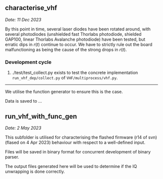 ## characterise_vhf

*Date: 11 Dec 2023*

By this point in time, several laser diodes have been rotated around, with
several photodiodes (unshielded fast Thorlabs photodiode, shielded GAP100,
linear Thorlabs Avalanche photodiode) have been tested, but erratic dips in
$r(t)$ continue to occur. We have to strictly rule out the board malfunctioning
as being the cause of the strong drops in $r(t)$.

### Development cycle

1. ./test/test_collect.py
exists to test the concrete implementation `run_vhf_dep/collect.py` of
`VHF/multiprocess/vhf.py`.


---

We utilise the function generator to ensure this is the case.

Data is saved to ...



## run_vhf_with_func_gen

*Date: 2 May 2023*

This subfolder is utilised for characterising the flashed firmware (r14 of svn)  
(flased on 4 Apr 2023) behaviour with respect to a well-defined input.

Files will be saved in binary format for concurrent development of binary 
parser.

The output files generated here will be used to determine if the IQ unwrapping
is done correctly.
